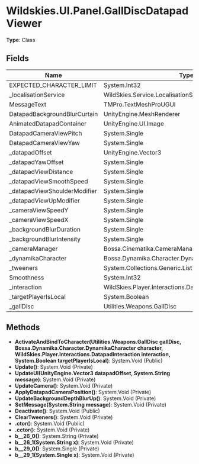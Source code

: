 ﻿# Wildskies.UI.Panel.GallDiscDatapadViewer

**Type**: Class

## Fields

| Name | Type | Access |
|------|------|--------|
| EXPECTED_CHARACTER_LIMIT | System.Int32 | Private |
| _localisationService | WildSkies.Service.LocalisationService | Private |
| MessageText | TMPro.TextMeshProUGUI | Private |
| DatapadBackgroundBlurCurtain | UnityEngine.MeshRenderer | Private |
| AnimatedDatapadContainer | UnityEngine.UI.Image | Private |
| DatapadCameraViewPitch | System.Single | Public |
| DatapadCameraViewYaw | System.Single | Public |
| _datapadOffset | UnityEngine.Vector3 | Private |
| _datapadYawOffset | System.Single | Private |
| _datapadViewDistance | System.Single | Private |
| _datapadViewSmoothSpeed | System.Single | Private |
| _datapadViewShoulderModifier | System.Single | Private |
| _datapadViewUpModifier | System.Single | Private |
| _cameraViewSpeedY | System.Single | Private |
| _cameraViewSpeedX | System.Single | Private |
| _backgroundBlurDuration | System.Single | Private |
| _backgroundBlurIntensity | System.Single | Private |
| _cameraManager | Bossa.Cinematika.CameraManager | Private |
| _dynamikaCharacter | Bossa.Dynamika.Character.DynamikaCharacter | Private |
| _tweeners | System.Collections.Generic.List`1<DG.Tweening.Tweener> | Private |
| Smoothness | System.Int32 | Private |
| _interaction | WildSkies.Player.Interactions.DatapadInteraction | Private |
| _targetPlayerIsLocal | System.Boolean | Private |
| _gallDisc | Utilities.Weapons.GallDisc | Private |

## Methods

- **ActivateAndBindToCharacter(Utilities.Weapons.GallDisc gallDisc, Bossa.Dynamika.Character.DynamikaCharacter character, WildSkies.Player.Interactions.DatapadInteraction interaction, System.Boolean targetPlayerIsLocal)**: System.Void (Public)
- **Update()**: System.Void (Private)
- **UpdateUI(UnityEngine.Vector3 datapadOffset, System.String message)**: System.Void (Private)
- **UpdateCamera()**: System.Void (Private)
- **ApplyDatapadCameraPosition()**: System.Void (Private)
- **UpdateBackgroundDepthBlurUp()**: System.Void (Private)
- **SetMessage(System.String message)**: System.Void (Private)
- **Deactivate()**: System.Void (Public)
- **ClearTweeners()**: System.Void (Private)
- **.ctor()**: System.Void (Public)
- **.cctor()**: System.Void (Private)
- **<UpdateUI>b__26_0()**: System.String (Private)
- **<UpdateUI>b__26_1(System.String x)**: System.Void (Private)
- **<UpdateBackgroundDepthBlurUp>b__29_0()**: System.Single (Private)
- **<UpdateBackgroundDepthBlurUp>b__29_1(System.Single x)**: System.Void (Private)

